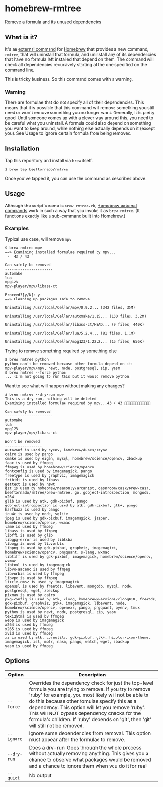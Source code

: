 homebrew-rmtree
===============

Remove a formula and its unused dependencies

## What is it?

It's an [external command][ec] for [Homebrew][h] that provides a new command, `rmtree`,
that will uninstall that formula, and uninstall any of its dependencies
that have no formula left installed that depend on them. The command will check all dependencies
recursively starting at the one specified on the command line.

This is tricky business. So this command comes with a warning.

[ec]: https://github.com/mxcl/homebrew/wiki/External-Commands
[h]: https://github.com/mxcl/homebrew

### Warning

There are formulae that do not specify all of their dependencies. This means that it is possible that
this command will remove something you still need or won't remove something you no longer want. Generally, it is pretty good.
Until someone comes up with a clever way around this, you need to be careful what you uninstall.
A formula could also depend on something you want to keep around, while nothing else actually
depends on it (except you). See Usage to ignore certain formula from being removed.

## Installation

Tap this repository and install via `brew` itself.

```
$ brew tap beeftornado/rmtree
```

Once you've tapped it, you can use the command as described above.

## Usage

Although the script's name is `brew-rmtree.rb`, [Homebrew external
commands][ec] work in such a way that you invoke it as `brew rmtree`. (It
functions exactly like a sub-command built into Homebrew.)

### Examples

Typical use case, will remove `mpv`

```
$ brew rmtree mpv
==> Examining installed formulae required by mpv...
 -  43 / 43

Can safely be removed
----------------------
automake
lua
mpg123
mpv-player/mpv/libass-ct

Proceed?[y/N]: y
==> Cleaning up packages safe to remove

Uninstalling /usr/local/Cellar/mpv/0.9.2... (342 files, 35M)

Uninstalling /usr/local/Cellar/automake/1.15... (130 files, 3.2M)

Uninstalling /usr/local/Cellar/libass-ct/HEAD... (9 files, 440K)

Uninstalling /usr/local/Cellar/lua/5.2.4... (81 files, 1.1M)

Uninstalling /usr/local/Cellar/mpg123/1.22.2... (16 files, 656K)
```
    
Trying to remove something required by something else

```
$ brew rmtree python
python can't be removed because other formula depend on it:
mpv-player/mpv/mpv, newt, node, postgresql, sip, yasm
$ brew rmtree --force python
... (I'm not going to run this but it would remove python)
```

Want to see what will happen without making any changes?

```
$ brew rmtree --dry-run mpv
This is a dry-run, nothing will be deleted
Examining installed formulae required by mpv...43 / 43 

Can safely be removed
----------------------
automake
lua
mpg123
mpv-player/mpv/libass-ct

Won't be removed
-----------------
autoconf is used by pyenv, homebrew/dupes/rsync
cairo is used by pango
cmake is used by eigen, mysql, homebrew/science/opencv, zbackup
faac is used by ffmpeg
ffmpeg is used by homebrew/science/opencv
fontconfig is used by imagemagick, pango
freetype is used by graphviz, imagemagick
fribidi is used by libass
gettext is used by newt
git is used by homebrew/headonly/arcanist, caskroom/cask/brew-cask, beeftornado/rmtree/brew-rmtree, go, gobject-introspection, mongodb, x264
glib is used by atk, gdk-pixbuf, pango
gobject-introspection is used by atk, gdk-pixbuf, gtk+, pango
harfbuzz is used by pango
icu4c is used by node, sqlite
jpeg is used by gdk-pixbuf, imagemagick, jasper, homebrew/science/opencv, wxmac
lame is used by ffmpeg
libass is used by ffmpeg
libffi is used by glib
libgpg-error is used by libksba
libogg is used by libvorbis
libpng is used by gdk-pixbuf, graphviz, imagemagick, homebrew/science/opencv, pngquant, s-lang, wxmac
libtiff is used by gdk-pixbuf, imagemagick, homebrew/science/opencv, wxmac
libtool is used by imagemagick
libvo-aacenc is used by ffmpeg
libvorbis is used by ffmpeg
libvpx is used by ffmpeg
little-cms2 is used by imagemagick
openssl is used by freetds, libevent, mongodb, mysql, node, postgresql, wget, zbackup
pixman is used by cairo
pkg-config is used by atk, cloog, homebrew/versions/cloog018, freetds, gdk-pixbuf, graphviz, gtk+, imagemagick, libevent, node, homebrew/science/opencv, openexr, pango, pngquant, pyenv, tmux
python is used by newt, node, postgresql, sip, yasm
texi2html is used by ffmpeg
webp is used by imagemagick
x264 is used by ffmpeg
x265 is used by ffmpeg
xvid is used by ffmpeg
xz is used by atk, coreutils, gdk-pixbuf, gtk+, hicolor-icon-theme, imagemagick, isl, mpfr, nasm, pango, watch, wget, zbackup
yasm is used by ffmpeg
```

## Options

Option | Description
-------|------------
`--force` | Overrides the dependency check for just the top-level formula you are trying to remove. If you try to remove 'ruby' for example, you most likely will not be able to do this because other fomulae specify this as a dependency. This option will let you remove 'ruby'. This will NOT bypass dependency checks for the formula's children. If 'ruby' depends on 'git', then 'git' will still not be removed.
`--ignore` | Ignore some dependencies from removal. This option must appear after the formulae to remove.
`--dry-run` | Does a dry-run. Goes through the whole process without actually removing anything. This gives you a chance to observe what packages would be removed and a chance to ignore them when you do it for real.
`--quiet` | No output

